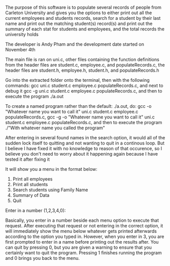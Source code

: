 The purpose of this software is to populate several records of people from Carleton University and gives you the options to either print out all the
current employees and students records, search for a student by their last name and print out the matching student(s) record(s) and print out the summary
of each stat for students and employees, and the total records the university holds

The developer is Andy Pham and the development date started on November 4th

The main file is ran on uni.c, other files containing the function definitions from the header files
 are student.c, employee.c, and populateRecords.c, the header files are student.h, employee.h, 
student.h, and populateRecords.h

Go into the extracted folder onto the terminal, then with the following commands:
gcc uni.c student.c employee.c populateRecords.c, and next to debug it
gcc -g uni.c student.c employee.c populateRecords.c, and then to execute the program
./a.out

To create a named program rather than the default: ./a.out, do:
gcc -o "Whatever name you want to call it" uni.c student.c employee.c populateRecords.c,
gcc -g -o "Whatever name you want to call it" uni.c student.c employee.c populateRecords.c, and then to execute the program
./"With whatever name you called the program"

After entering in several found names in the search option, it would all of the sudden lock itself to quitting and not 
wanting to quit in a continous loop. But I believe I have fixed it with no knowledge to reason of that occurence, so
I believe you don't need to worry about it happening again because I have tested it after fixing it

It will show you a menu in the format below:

1. Print all employees
2. Print all students
3. Search students using Family Name
4. Summary of Data
0. Quit

Enter in a number (1,2,3,4,0): 

Basically, you enter in a number beside each menu option to execute that request. After executing that request or not entering in the correct option, 
it will immediately show the menu below whatever gets printed afterwards according to the option you typed in. 
However, when you enter in 3, you are first prompted to enter in a name before printing out the results after. You can quit by pressing 0, but you are 
given a warning to ensure that you certainly want to quit the program. Pressing 1 finishes running the program and 0 brings you back to the menu.
